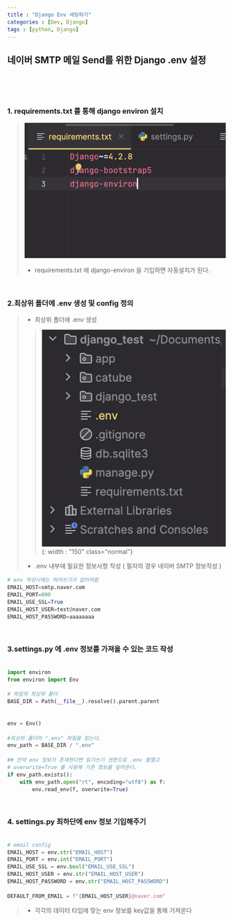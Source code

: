 ```yaml
---
title : "Django Env 세팅하기"
categories : [Dev, Django]
tags : [python, Django]
---
```



## 네이버 SMTP 메일 Send를 위한 Django .env 설정


<br/>
<br/>
<br/>


### 1. requirements.txt 를 통해 django environ 설치
> ![content image](/assets/img/23-12-28_post/9.png)
> - requirements.txt 에 django-environ 을 기입하면 자동설치가 된다.

<br/>


### 2.최상위 폴더에 .env 생성 및 config 정의
>  - 최상위 폴더에 .env 생성
>> ![content image](/assets/img/23-12-28_post/7.png){: width : "150" class="normal"}
>  - .env 내부에 필요한 정보사항 작성 ( 필자의 경우 네이버 SMTP 정보작성 )

```python
# env 작성시에는 띄어쓰기가 없어야함
EMAIL_HOST=smtp.naver.com
EMAIL_PORT=000
EMAIL_USE_SSL=True
EMAIL_HOST_USER=test@naver.com
EMAIL_HOST_PASSWORD=aaaaaaaa
```
>


<br />      

### 3.settings.py 에 .env 정보를 가져올 수 있는 코드 작성
 
```python

import environ
from environ import Env

# 파일의 최상위 폴더
BASE_DIR = Path(__file__).resolve().parent.parent


env = Env()

#최상위 폴더의 ".env" 파일을 읽는다.
env_path = BASE_DIR / ".env"

## 만약 env 정보가 존재한다면 읽기쓰기 권한으로 .env 를열고 
# overwrite=True 를 사용해 기존 정보를 덮어쓴다.
if env_path.exists():
    with env_path.open("rt", encoding="utf8") as f:
        env.read_env(f, overwrite=True)

```
>
>


<br />

### 4. settings.py 최하단에 env 정보 기입해주기
```python

# email config
EMAIL_HOST = env.str("EMAIL_HOST")
EMAIL_PORT = env.int("EMAIL_PORT")
EMAIL_USE_SSL = env.bool("EMAIL_USE_SSL")
EMAIL_HOST_USER = env.str("EMAIL_HOST_USER")
EMAIL_HOST_PASSWORD = env.str("EMAIL_HOST_PASSWORD")

DEFAULT_FROM_EMAIL = f"{EMAIL_HOST_USER}@naver.com"
```
> - 각각의 데이터 타입에 맞는 env 정보를 key값을 통해 가져온다














